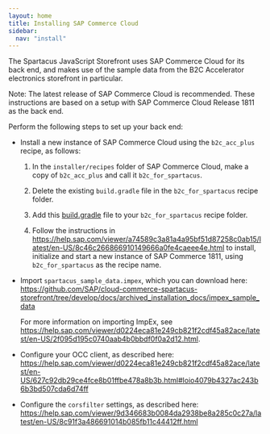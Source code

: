 ```yaml
---
layout: home
title: Installing SAP Commerce Cloud
sidebar: 
  nav: "install"
---
```


The Spartacus JavaScript Storefront uses SAP Commerce Cloud for its back end, and makes use of the sample data from the B2C Accelerator electronics storefront in particular.

Note: The latest release of SAP Commerce Cloud is recommended. These instructions are based on a setup with SAP Commerce Cloud Release 1811 as the back end.

Perform the following steps to set up your back end:

- Install a new instance of SAP Commerce Cloud using the `b2c_acc_plus` recipe, as follows:

  1.  In the `installer/recipes` folder of SAP Commerce Cloud, make a copy of `b2c_acc_plus` and call it `b2c_for_spartacus`.

  2.  Delete the existing `build.gradle` file in the `b2c_for_spartacus` recipe folder.

  3.  Add this [build.gradle](https://github.com/SAP/cloud-commerce-spartacus-storefront/blob/develop/docs/archived_installation_docs/back_end_installation/1811/build.gradle) file to your `b2c_for_spartacus` recipe folder.

  4.  Follow the instructions in https://help.sap.com/viewer/a74589c3a81a4a95bf51d87258c0ab15/latest/en-US/8c46c266866910149666a0fe4caeee4e.html to install, initialize and start a new instance of SAP Commerce 1811, using `b2c_for_spartacus` as the recipe name.

- Import `spartacus_sample_data.impex`, which you can download here: https://github.com/SAP/cloud-commerce-spartacus-storefront/tree/develop/docs/archived_installation_docs/impex_sample_data

  For more information on importing ImpEx, see https://help.sap.com/viewer/d0224eca81e249cb821f2cdf45a82ace/latest/en-US/2f095d195c0740aab4b0bbdf0f0a2d12.html.

- Configure your OCC client, as described here: https://help.sap.com/viewer/d0224eca81e249cb821f2cdf45a82ace/latest/en-US/627c92db29ce4fce8b01ffbe478a8b3b.html#loio4079b4327ac243b6b3bd507cda6d74ff

- Configure the `corsfilter` settings, as described here: https://help.sap.com/viewer/9d346683b0084da2938be8a285c0c27a/latest/en-US/8c91f3a486691014b085fb11c44412ff.html
